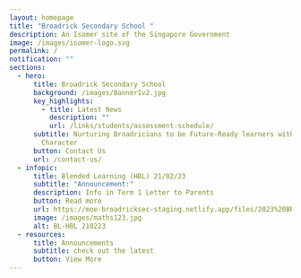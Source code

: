 ```yaml
---
layout: homepage
title: "Broadrick Secondary School "
description: An Isomer site of the Singapore Government
image: /images/isomer-logo.svg
permalink: /
notification: ""
sections:
  - hero:
      title: Broadrick Secondary School
      background: /images/Banner1v2.jpg
      key_highlights:
        - title: Latest News
          description: ""
          url: /links/students/assessment-schedule/
      subtitle: Nurturing Broadricians to be Future-Ready learners with Strength of
        Character
      button: Contact Us
      url: /contact-us/
  - infopic:
      title: Blended Learning (HBL) 21/02/23
      subtitle: "Announcement:"
      description: Info in Term 1 Letter to Parents
      button: Read more
      url: https://moe-broadricksec-staging.netlify.app/files/2023%20BRD%20Term%201%20Letter%20to%20Parents%20(1).pdf
      image: /images/maths123.jpg
      alt: BL-HBL 210223
  - resources:
      title: Announcements
      subtitle: check out the latest
      button: View More
---
```

